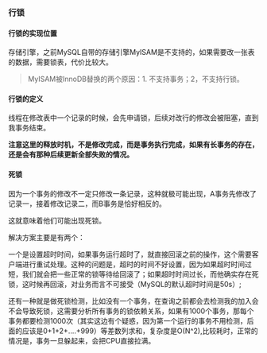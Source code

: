 ### 行锁

#### 行锁的实现位置

存储引擎，之前MySQL自带的存储引擎MyISAM是不支持的，如果需要改一张表的数据，需要锁表，代价比较大。

> MyISAM被InnoDB替换的两个原因：1. 不支持事务；2，不支持行锁。



#### 行锁的定义

线程在修改表中一个记录的时候，会先申请锁，后续对改行的修改会被阻塞，直到我事务结束。

**注意这里的释放时机，不是修改完成，而是事务执行完成，如果有长事务的存在，还是会有那种后续更新全部失败的情况。**



#### 死锁

因为一个事务的修改不一定只修改一条记录，这种就极可能出现，A事务先修改了记录一，接着修改记录二，而B事务是恰好相反的。

这就意味着他们可能出现死锁。

解决方案主要是有两个：

一个是设置超时时间，如果事务运行超时了，就直接回滚之前的操作，这个需要客户端进行重试处理。这种的问题是，超时的时间不好设置，因为如果超时时间过短，我们就会把一些正常的锁等待给回滚了；如果超时时间过长，而他确实存在死锁，这时候再回滚，对业务而言不可接受（MySQL的默认超时时间是50s）;

还有一种就是做死锁检测，比如没有一个事务，在查询之前都会去检测我的加入会不会导致死锁，这需要分析所有事务的锁依赖关系，如果有1000个事务，那每个事务都要检测1000次（其实这边有个疑惑，因为第一个运行的事务不用检测，后面的应该是0+1+2+....+999）等差数列求和，复杂度是O(N^2),比较耗时，正常的情况是，事务一旦躲起来，会把CPU直接拉满。


